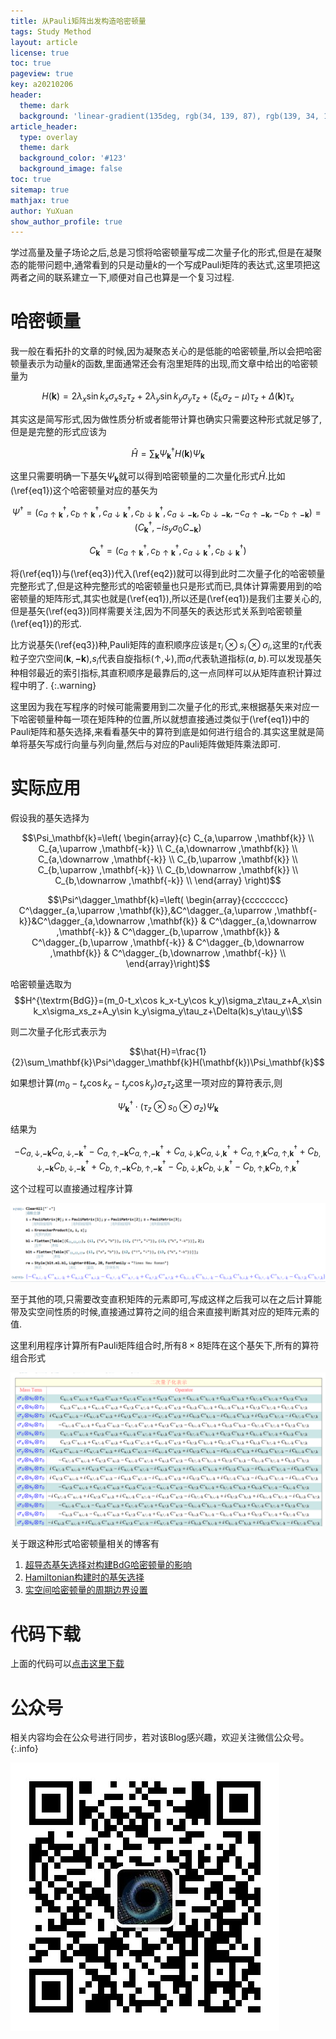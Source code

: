 ```yaml
---
title: 从Pauli矩阵出发构造哈密顿量
tags: Study Method
layout: article
license: true
toc: true
pageview: true
key: a20210206
header:
  theme: dark
  background: 'linear-gradient(135deg, rgb(34, 139, 87), rgb(139, 34, 139))'
article_header:
  type: overlay
  theme: dark
  background_color: '#123'
  background_image: false
toc: true
sitemap: true
mathjax: true
author: YuXuan
show_author_profile: true
---
```

学过高量及量子场论之后,总是习惯将哈密顿量写成二次量子化的形式,但是在凝聚态的能带问题中,通常看到的只是动量$k$的一个写成Pauli矩阵的表达式,这里项把这两者之间的联系建立一下,顺便对自己也算是一个复习过程.
<!--more-->
# 哈密顿量
我一般在看拓扑的文章的时候,因为凝聚态关心的是低能的哈密顿量,所以会把哈密顿量表示为动量$k$的函数,里面通常还会有泡里矩阵的出现,而文章中给出的哈密顿量为

$$H(\mathbf{k})=2\lambda_x\sin k_x\sigma_xs_z\tau_z+2\lambda_y\sin k_y\sigma_y\tau_z+(\xi_k\sigma_z-\mu)\tau_z+\Delta(\mathbf{k})\tau_x\label{eq1}$$

其实这是简写形式,因为做性质分析或者能带计算也确实只需要这种形式就足够了,但是是完整的形式应该为

$$\hat{H}=\sum_\mathbf{k}\Psi^\dagger_\mathbf{k}H(\mathbf{k})\Psi_\mathbf{k} \label{eq2}$$

这里只需要明确一下基矢$\Psi_\mathbf{k}$就可以得到哈密顿量的二次量化形式$\hat{H}$.比如(\ref{eq1})这个哈密顿量对应的基矢为

$$\Psi^\dagger=(c^\dagger_{a\uparrow\mathbf{k}},c^\dagger_{b\uparrow\mathbf{k}},c^\dagger_{a\downarrow\mathbf{k}},c^\dagger_{b\downarrow\mathbf{k}},c_{a\downarrow\mathbf{-k}},c_{b\downarrow\mathbf{-k}},-c_{a\uparrow\mathbf{-k}},-c_{b\uparrow\mathbf{-k}})=(C_\mathbf{k}^\dagger,-is_y\sigma_0C_\mathbf{-k})\label{eq3}$$

$$C^\dagger_\mathbf{k}=(c^\dagger_{a\uparrow\mathbf{k}},c^\dagger_{b\uparrow\mathbf{k}},c^\dagger_{a\downarrow\mathbf{k}},c^\dagger_{b\downarrow\mathbf{k}})$$

将(\ref{eq1})与(\ref{eq3})代入(\ref{eq2})就可以得到此时二次量子化的哈密顿量完整形式了,但是这种完整形式的哈密顿量也只是形式而已,具体计算需要用到的哈密顿量的矩阵形式,其实也就是(\ref{eq1}),所以还是(\ref{eq1})是我们主要关心的,但是基矢(\ref{eq3})同样需要关注,因为不同基矢的表达形式关系到哈密顿量(\ref{eq1})的形式.

比方说基矢(\ref{eq3})种,Pauli矩阵的直积顺序应该是$\tau_i\otimes s_i\otimes\sigma_i$,这里的$\tau_i$代表粒子空穴空间($\mathbf{k},\mathbf{-k}$),$s_i$代表自旋指标($\uparrow,\downarrow$),而$\sigma_i$代表轨道指标($a,b$).可以发现基矢种相邻最近的索引指标,其直积顺序是最靠后的,这一点同样可以从矩阵直积计算过程中明了.
{:.warning}

这里因为我在写程序的时候可能需要用到二次量子化的形式,来根据基矢来对应一下哈密顿量种每一项在矩阵种的位置,所以就想直接通过类似于(\ref{eq1})中的Pauli矩阵和基矢选择,来看看基矢中的算符到底是如何进行组合的.其实这里就是简单将基矢写成行向量与列向量,然后与对应的Pauli矩阵做矩阵乘法即可.

# 实际应用
假设我的基矢选择为

$$\Psi_\mathbf{k}=\left(
\begin{array}{c}
 C_{a,\uparrow ,\mathbf{k}} \\
 C_{a,\uparrow ,\mathbf{-k}} \\
 C_{a,\downarrow ,\mathbf{k}} \\
 C_{a,\downarrow ,\mathbf{-k}} \\
 C_{b,\uparrow ,\mathbf{k}} \\
 C_{b,\uparrow ,\mathbf{-k}} \\
 C_{b,\downarrow ,\mathbf{k}} \\
 C_{b,\downarrow ,\mathbf{-k}} \\
\end{array}
\right)$$

$$\Psi^\dagger_\mathbf{k}=\left(
\begin{array}{cccccccc}
 C^\dagger_{a,\uparrow ,\mathbf{k}},&C^\dagger_{a,\uparrow ,\mathbf{-k}}&C^\dagger_{a,\downarrow ,\mathbf{k}} &
 C^\dagger_{a,\downarrow ,\mathbf{-k}} &
 C^\dagger_{b,\uparrow ,\mathbf{k}} &
 C^\dagger_{b,\uparrow ,\mathbf{-k}} &
 C^\dagger_{b,\downarrow ,\mathbf{k}} &
 C^\dagger_{b,\downarrow ,\mathbf{-k}} \\
\end{array}\right)$$

哈密顿量选取为
$$H^{\textrm{BdG}}=(m_0-t_x\cos k_x-t_y\cos k_y)\sigma_z\tau_z+A_x\sin k_x\sigma_xs_z+A_y\sin k_y\sigma_y\tau_z+\Delta(k)s_y\tau_y\\$$

则二次量子化形式表示为

$$\hat{H}=\frac{1}{2}\sum_\mathbf{k}\Psi^\dagger_\mathbf{k}H(\mathbf{k})\Psi_\mathbf{k}$$

如果想计算$(m_0-t_x\cos k_x-t_y\cos k_y)\sigma_z\tau_z$这里一项对应的算符表示,则

$$\Psi^\dagger_\mathbf{k}\cdot(\tau_z\otimes s_0\otimes\sigma_z)\Psi_\mathbf{k}$$

结果为

$$-C_{a,\downarrow ,\mathbf{-k}} C^\dagger_{a,\downarrow ,\mathbf{-k}}-C_{a,\uparrow ,\mathbf{-k}} C^\dagger_{a,\uparrow ,\mathbf{-k}}+C_{a,\downarrow ,\mathbf{k}} C^\dagger_{a,\downarrow ,\mathbf{k}}+C_{a,\uparrow ,\mathbf{k}} C^\dagger_{a,\uparrow ,\mathbf{k}}+C_{b,\downarrow ,\mathbf{-k}} C^\dagger_{b,\downarrow ,\mathbf{-k}}+C_{b,\uparrow ,\mathbf{-k}} C^\dagger_{b,\uparrow ,\mathbf{-k}}-C_{b,\downarrow ,\mathbf{k}} C^\dagger_{b,\downarrow ,\mathbf{k}}-C_{b,\uparrow ,\mathbf{k}} C^\dagger_{b,\uparrow ,\mathbf{k}}$$

这个过程可以直接通过程序计算

![png](/assets/images/Mma/0206-1.png)

至于其他的项,只需要改变直积矩阵的元素即可,写成这样之后我可以在之后计算能带及实空间性质的时候,直接通过算符之间的组合来直接判断其对应的矩阵元素的值.

这里利用程序计算所有Pauli矩阵组合时,所有$8\times8$矩阵在这个基矢下,所有的算符组合形式

![png](/assets/images/Mma/0206-2.png)

关于跟这种形式哈密顿量相关的博客有
1. [超导态基矢选择对构建BdG哈密顿量的影响](https://yxli8023.github.io/2021/01/20/BdG-formation2.html)
2. [Hamiltonian构建时的基矢选择](https://yxli8023.github.io/2020/07/03/Basis-Chose.html)
3. [实空间哈密顿量的周期边界设置](https://yxli8023.github.io/2020/10/04/Real-Periodic.html)

# 代码下载
上面的代码可以[点击这里下载](/assets/data/2021-02-06.nb)

# 公众号
相关内容均会在公众号进行同步，若对该Blog感兴趣，欢迎关注微信公众号。
{:.info}

![png](/assets/images/qrcode.jpg)